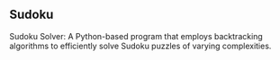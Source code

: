 ## Sudoku

Sudoku Solver: A Python-based program that employs backtracking algorithms to efficiently solve Sudoku puzzles of varying complexities. 
